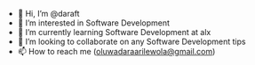 - 👋 Hi, I’m @daraft
- 👀 I’m interested in Software Development
- 🌱 I’m currently learning Software Development at alx
- 💞️ I’m looking to collaborate on any Software Development tips
- 📫 How to reach me (oluwadaraarilewola@gmail.com)

<!---
daraft/daraft is a ✨ special ✨ repository because its `README.md` (this file) appears on your GitHub profile.
You can click the Preview link to take a look at your changes.
--->
